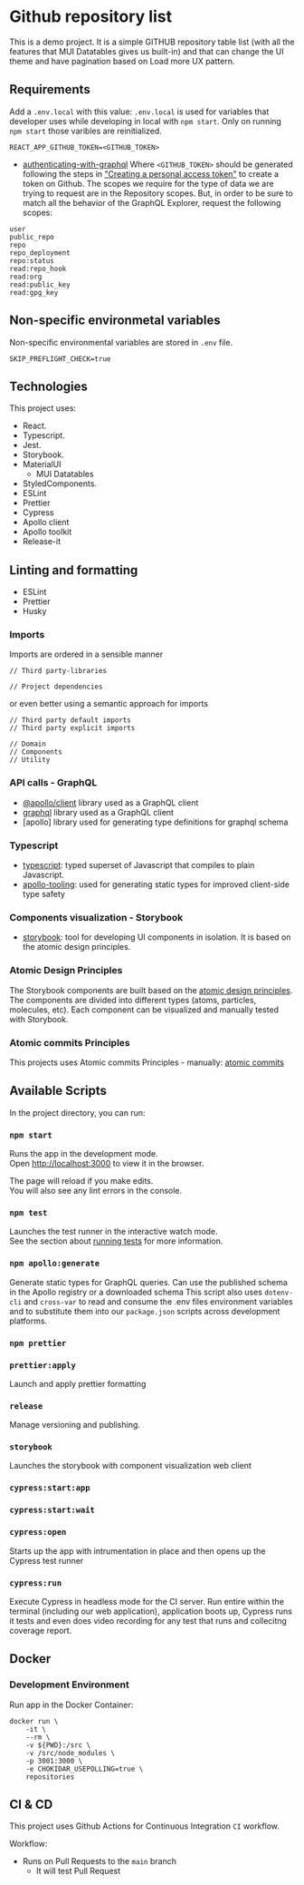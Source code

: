 # Github repository list

This is a demo project. It is a simple GITHUB repository table list (with all the features that MUI Datatables gives us built-in) 
and that can change the UI theme and have pagination based on Load more UX pattern.

## Requirements

Add a `.env.local` with this value:
`.env.local` is used for variables that developer uses while developing in local with `npm start`.
Only on running `npm start` those varibles are reinitialized.

```
REACT_APP_GITHUB_TOKEN=<GITHUB_TOKEN>
```

- [authenticating-with-graphql](https://docs.github.com/en/graphql/guides/forming-calls-with-graphql#authenticating-with-graphql)
Where ```<GITHUB_TOKEN>``` should be generated following the steps in ["Creating a personal access token"](https://docs.github.com/en/github/authenticating-to-github/creating-a-personal-access-token)
to create a token on Github.
The scopes we require for the type of data we are trying to request are in the Repository scopes. 
But, in order to be sure to match all the behavior of the GraphQL Explorer, request the following scopes:

```
user
public_repo
repo
repo_deployment
repo:status
read:repo_hook
read:org
read:public_key
read:gpg_key
```

## Non-specific environmetal variables

Non-specific environmental variables are stored in `.env` file.

```
SKIP_PREFLIGHT_CHECK=true
```

## Technologies

This project uses:

- React.
- Typescript.
- Jest.
- Storybook.
- MaterialUI
    - MUI Datatables
- StyledComponents.
- ESLint
- Prettier
- Cypress
- Apollo client
- Apollo toolkit
- Release-it

## Linting and formatting

- ESLint
- Prettier
- Husky

### Imports

Imports are ordered in a sensible manner

```
// Third party-libraries

// Project dependencies
```

or even better using a semantic approach for imports

```
// Third party default imports
// Third party explicit imports

// Domain
// Components
// Utility
```

### API calls - GraphQL

- [@apollo/client](https://github.com/FormidableLabs/urql) library used as a GraphQL client
- [graphql](https://github.com/FormidableLabs/urql) library used as a GraphQL client
- [apollo] library used for generating type definitions for graphql schema

### Typescript

- [typescript](https://www.typescriptlang.org/): typed superset of Javascript that compiles to plain Javascript.
- [apollo-tooling](https://github.com/apollographql/apollo-tooling): used for generating static types for improved client-side type safety

### Components visualization - Storybook

- [storybook](https://storybook.js.org/): tool for developing UI components in isolation. It is based on the atomic design principles.

### Atomic Design Principles

The Storybook components are built based on the [atomic design principles](https://bradfrost.com/blog/post/atomic-web-design/). The components are divided into different types (atoms, particles, molecules, etc).
Each component can be visualized and manually tested with Storybook.

### Atomic commits Principles

This projects uses Atomic commits Principles - manually: [atomic commits](https://en.wikipedia.org/wiki/Atomic_commit)

## Available Scripts

In the project directory, you can run:

### `npm start`

Runs the app in the development mode.\
Open [http://localhost:3000](http://localhost:3000) to view it in the browser.

The page will reload if you make edits.\
You will also see any lint errors in the console.

### `npm test`

Launches the test runner in the interactive watch mode.\
See the section about [running tests](https://facebook.github.io/create-react-app/docs/running-tests) for more information.

### `npm apollo:generate`

Generate static types for GraphQL queries. Can use the published schema in the Apollo registry or a downloaded schema
This script also uses `dotenv-cli` and `cross-var` to read and consume the .env files environment variables and to 
substitute them into our `package.json` scripts across development platforms.

### `npm prettier`
### `prettier:apply`

Launch and apply prettier formatting

### `release`

Manage versioning and publishing.

### `storybook`

Launches the storybook with component visualization web client

### `cypress:start:app`
### `cypress:start:wait`
### `cypress:open`

Starts up the app with intrumentation in place and then opens up the Cypress test runner

### `cypress:run`

Execute Cypress in headless mode for the CI server. Run entire within the terminal (including our web application), 
application boots up, Cypress runs it tests and even does video recording for any test that runs and collecitng 
coverage report.


## Docker

### Development Environment

Run app in the Docker Container:
```
docker run \
    -it \
    --rm \
    -v ${PWD}:/src \
    -v /src/node_modules \
    -p 3001:3000 \
    -e CHOKIDAR_USEPOLLING=true \
    repositories
```

## CI & CD

This project uses Github Actions for Continuous Integration `CI` workflow.

Workflow:
- Runs on Pull Requests to the `main` branch
   - It will test Pull Request 
